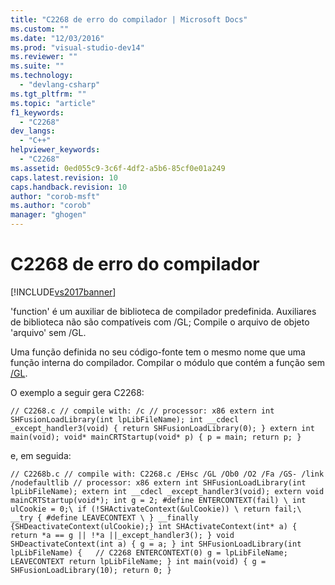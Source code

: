 ```yaml
---
title: "C2268 de erro do compilador | Microsoft Docs"
ms.custom: ""
ms.date: "12/03/2016"
ms.prod: "visual-studio-dev14"
ms.reviewer: ""
ms.suite: ""
ms.technology: 
  - "devlang-csharp"
ms.tgt_pltfrm: ""
ms.topic: "article"
f1_keywords: 
  - "C2268"
dev_langs: 
  - "C++"
helpviewer_keywords: 
  - "C2268"
ms.assetid: 0ed055c9-3c6f-4df2-a5b6-85cf0e01a249
caps.latest.revision: 10
caps.handback.revision: 10
author: "corob-msft"
ms.author: "corob"
manager: "ghogen"
---
```

# C2268 de erro do compilador
[!INCLUDE[vs2017banner](../../assembler/inline/includes/vs2017banner.md)]

'function' é um auxiliar de biblioteca de compilador predefinida. Auxiliares de biblioteca não são compatíveis com \/GL; Compile o arquivo de objeto 'arquivo' sem \/GL.  
  
 Uma função definida no seu código\-fonte tem o mesmo nome que uma função interna do compilador. Compilar o módulo que contém a função sem [\/GL](../../build/reference/gl-whole-program-optimization.md).  
  
 O exemplo a seguir gera C2268:  
  
```  
// C2268.c // compile with: /c // processor: x86 extern int SHFusionLoadLibrary(int lpLibFileName); int __cdecl _except_handler3(void) { return SHFusionLoadLibrary(0); } extern int main(void); void* mainCRTStartup(void* p) { p = main; return p; }  
```  
  
 e, em seguida:  
  
```  
// C2268b.c // compile with: C2268.c /EHsc /GL /Ob0 /O2 /Fa /GS- /link /nodefaultlib // processor: x86 extern int SHFusionLoadLibrary(int lpLibFileName); extern int __cdecl _except_handler3(void); extern void mainCRTStartup(void*); int g = 2; #define ENTERCONTEXT(fail) \ int ulCookie = 0;\ if (!SHActivateContext(&ulCookie)) \ return fail;\ __try { #define LEAVECONTEXT \ } __finally {SHDeactivateContext(ulCookie);} int SHActivateContext(int* a) { return *a == g || !*a ||_except_handler3(); } void SHDeactivateContext(int a) { g = a; } int SHFusionLoadLibrary(int lpLibFileName) {   // C2268 ENTERCONTEXT(0) g = lpLibFileName; LEAVECONTEXT return lpLibFileName; } int main(void) { g = SHFusionLoadLibrary(10); return 0; }  
```